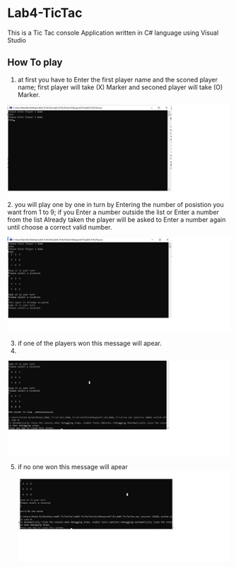 # Lab4-TicTac
This is a Tic Tac console Application written in C# language using Visual Studio
## How To play
1. at first you have to Enter the first player name and the sconed player name; first player will take (X) Marker and seconed player will take (O) Marker.

![alt text](111.png)
2. you will play one by one in turn by Entering the number of posistion you want from 1 to 9; if you Enter a number outside the list or Enter a number from the list Already taken the player will be asked to Enter a number again until choose a correct valid number.  

![alt text](222.png)

3. if one of the players won this message will apear.
4. 
![alt text](333.png)

5. if no one won this message will apear
![alt text](444.png)
